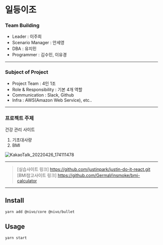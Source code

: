
# 일등이조

### Team Building
* Leader  : 이주희
* Scenario Manager : 안세영
* DBA : 유지민
* Programmer : 김수민, 이유경

***

### Subject of Project
+ Project Team : 4인 1조
+ Role & Responsibility : 기본 4개 역할
+ Communication : Slack, Github
+ Infra : AWS(Amazon Web Service), etc..

***

### 프로젝트 주제
건강 관리 사이트
1. 기초대사량
2. BMI

![KakaoTalk_20220426_174111478](https://user-images.githubusercontent.com/86606660/165448512-ab998d8a-49a5-4202-a60a-d9910bea942a.jpg)

***
> [실습사이트 링크] https://github.com/justinpark/justin-do-it-react.git    
> [BMI참고사이트 링크] https://github.com/GermaVinsmoke/bmi-calculator

***

## Install   
`yarn add @nivo/core @nivo/bullet`

## Usage   
`yarn start`

